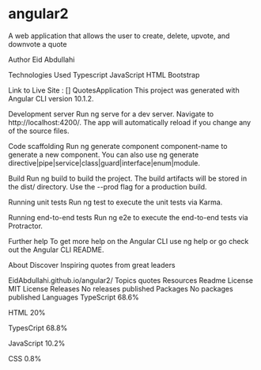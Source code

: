# angular2
A web application that allows the user to create, delete, upvote, and downvote a quote

Author
Eid Abdullahi

Technologies Used
Typescript JavaScript HTML Bootstrap

Link to Live Site : []
QuotesApplication
This project was generated with Angular CLI version 10.1.2.

Development server
Run ng serve for a dev server. Navigate to http://localhost:4200/. The app will automatically reload if you change any of the source files.

Code scaffolding
Run ng generate component component-name to generate a new component. You can also use ng generate directive|pipe|service|class|guard|interface|enum|module.

Build
Run ng build to build the project. The build artifacts will be stored in the dist/ directory. Use the --prod flag for a production build.

Running unit tests
Run ng test to execute the unit tests via Karma.

Running end-to-end tests
Run ng e2e to execute the end-to-end tests via Protractor.

Further help
To get more help on the Angular CLI use ng help or go check out the Angular CLI README.

About
Discover Inspiring quotes from great leaders

EidAbdullahi.github.io/angular2/
Topics
quotes
Resources
 Readme
License
 MIT License
Releases
No releases published
Packages
No packages published
Languages
TypeScript
68.6%
 
HTML
20%

TypesCript
68.8%
 
JavaScript
10.2%
 
CSS
0.8%
